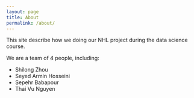 ```yaml
---
layout: page
title: About
permalink: /about/
---
```


This site describe how we doing our NHL project during the data science course.

We are a team of 4 people, including:
- Shilong Zhou
- Seyed Armin Hosseini
- Sepehr Babapour
- Thai Vu Nguyen
